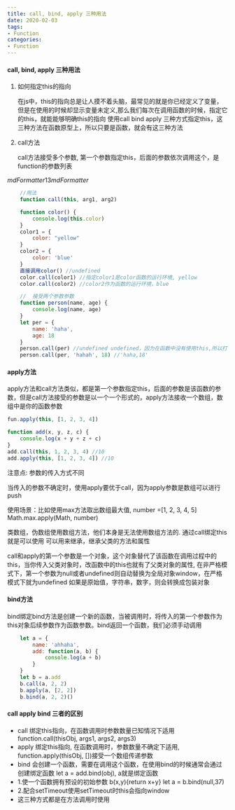 ```yaml
---
title: call, bind, apply 三种用法
date: 2020-02-03
tags:
- Function
categories:
- Function
---
```


#### call, bind, apply 三种用法

1. 如何指定this的指向

    在js中，this的指向总是让人摸不着头脑，最常见的就是你已经定义了变量，但是在使用的时候却显示变量未定义,那么我们每次在调用函数的时候，指定它的this，就能能够明确this的指向
    使用call bind apply 三种方式指定this，这三种方法在函数原型上，所以只要是函数，就会有这三种方法

2. call方法

    call方法接受多个参数, 第一个参数指定this，后面的参数依次调用这个，是function的参数列表

$mdFormatter$13$mdFormatter$

``` javascript
    //用法
    function.call(this, arg1, arg2)

    function color() {
        console.log(this.color)
    }
    color1 = {
        color: "yellow"
    }
    color2 = {
        color: 'blue'
    }
    直接调用color() //undefined
    color.call(color1) //指定color1是color函数的运行环境, yellow
    color.call(color2) //color2作为函数的运行环境，blue  

    //  接受两个参数参数
    function person(name, age) {
        console.log(name, age)
    }
    let per = {
        name: 'haha',
        age: 18
    }
    person.call(per) //undefined undefined，因为在函数中没有使用this,所以打印的值是未定义
    person.call(per, 'hahah', 18) //'haha,18'
```

#### apply方法

apply方法和call方法类似，都是第一个参数指定this，后面的参数是该函数的参数，但是call方法接受的参数是以一个一个形式的，apply方法接收一个数组，数组中是你的函数参数

``` javascript
fun.apply(this, [1, 2, 3, 4])

function add(x, y, z, c) {
    console.log(x + y + z + c)
}
add.call(this, 1, 2, 3, 4) //10
add.apply(this, [1, 2, 3, 4]) //10
```

注意点: 参数的传入方式不同

当传入的参数不确定时，使用apply要优于call，因为apply参数是数组可以进行push

使用场景：比如使用max方法取出数组最大值, number =[1, 2, 3, 4, 5] Math.max.apply(Math, number)

类数组，伪数组使用数组方法，他们本身是无法使用数组方法的. 通过call绑定this就是可以使用
可以用来继承，继承父类的方法和属性

call和apply的第一个参数是一个对象，这个对象替代了该函数在调用过程中的this，当你传入父类对象时，改函数中的this也就有了父类对象的属性, 在非严格模式下，第一个参数为null或者undefined则自动替换为全局对象window，在严格模式下就为undefined
如果是原始值，字符串，数字，则会转换成包装对象

#### bind方法

bind绑定bind方法是创建一个新的函数，当被调用时，将传入的第一个参数作为this对象后续参数作为函数参数。bind返回一个函数，我们必须手动调用

``` javascript
    let a = {
        name: 'ahhaha',
        add: function(a, b) {
            console.log(a + b)
        }
    }
    let b = a.add
    b.call(a, 2, 2)
    b.apply(a, [2, 2])
    b.bind(a, 2, 2)()
```

#### call apply bind 三者的区别

* call 绑定this指向，在函数调用时参数数量已知情况下适用 function.call(thisObj, args1, args2, args3)
* apply 绑定this指向, 在函数调用时，参数数量不确定下适用, function.apply(thisObj, [])接受一个数组传递参数
* bind  会创建一个函数，需要在调用这个函数，在使用bind的时候通常会通过创建绑定函数 let a = add.bind(obj), a就是绑定函数
* 1.使一个函数拥有预设的初始参数 b(x,y){return x+y} let a = b.bind(null,37)
* 2.配合setTimeout使用setTimeout时this会指向window
* 这三种方式都是在方法调用时使用
